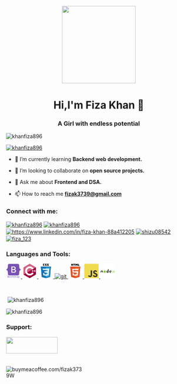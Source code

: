 <p align="center"> <img src="https://acegif.com/wp-content/uploads/gif-for-presentation-70.gif" width="200" height="210"></img> </p>
<h1 align="center">Hi,I'm Fiza Khan 👋</h1>
<h3 align="center">A Girl with endless potential</h3>
<p align="left"> <img src="https://komarev.com/ghpvc/?username=khanfiza896&label=Profile%20views&color=0e75b6&style=flat" alt="khanfiza896" /> </p>

<p align="left"> <a href="https://github.com/ryo-ma/github-profile-trophy"><img src="https://github-profile-trophy.vercel.app/?username=khanfiza896" alt="khanfiza896" /></a> </p>

- 🌱 I’m currently learning **Backend web development.**

- 👯 I’m looking to collaborate on **open source projects.**

- 💬 Ask me about **Frontend and DSA.**

- 📫 How to reach me **fizak3739@gmail.com**

<h3 align="left">Connect with me:</h3>
<p align="left">
  <a href="https://github.com/khanfiza896" target="blank"><img align="center" src="https://raw.githubusercontent.com/rahuldkjain/github-profile-readme-generator/master/src/images/icons/Social/github.svg" alt="khanfiza896" height="30" width="40" /></a>
<a href="https://twitter.com/khanfiza896" target="blank"><img align="center" src="https://raw.githubusercontent.com/rahuldkjain/github-profile-readme-generator/master/src/images/icons/Social/twitter.svg" alt="khanfiza896" height="30" width="40" /></a>
<a href="https://linkedin.com/in/https://www.linkedin.com/in/fiza-khan-88a412205" target="blank"><img align="center" src="https://raw.githubusercontent.com/rahuldkjain/github-profile-readme-generator/master/src/images/icons/Social/linked-in-alt.svg" alt="https://www.linkedin.com/in/fiza-khan-88a412205" height="30" width="40" /></a>
<a href="https://instagram.com/shizu08542" target="blank"><img align="center" src="https://raw.githubusercontent.com/rahuldkjain/github-profile-readme-generator/master/src/images/icons/Social/instagram.svg" alt="shizu08542" height="30" width="40" /></a>
<a href="https://www.codechef.com/users/fiza_123" target="blank"><img align="center" src="https://cdn.jsdelivr.net/npm/simple-icons@3.1.0/icons/codechef.svg" alt="fiza_123" height="30" width="40" /></a>
</p>

<h3 align="left">Languages and Tools:</h3>
<p align="left"> <a href="https://getbootstrap.com" target="_blank" rel="noreferrer"> <img src="https://raw.githubusercontent.com/devicons/devicon/master/icons/bootstrap/bootstrap-plain-wordmark.svg" alt="bootstrap" width="40" height="40"/> </a> <a href="https://www.w3schools.com/cpp/" target="_blank" rel="noreferrer"> <img src="https://raw.githubusercontent.com/devicons/devicon/master/icons/cplusplus/cplusplus-original.svg" alt="cplusplus" width="40" height="40"/> </a> <a href="https://www.w3schools.com/css/" target="_blank" rel="noreferrer"> <img src="https://raw.githubusercontent.com/devicons/devicon/master/icons/css3/css3-original-wordmark.svg" alt="css3" width="40" height="40"/> </a> <a href="https://git-scm.com/" target="_blank" rel="noreferrer"> <img src="https://www.vectorlogo.zone/logos/git-scm/git-scm-icon.svg" alt="git" width="40" height="40"/> </a> <a href="https://www.w3.org/html/" target="_blank" rel="noreferrer"> <img src="https://raw.githubusercontent.com/devicons/devicon/master/icons/html5/html5-original-wordmark.svg" alt="html5" width="40" height="40"/> </a> <a href="https://developer.mozilla.org/en-US/docs/Web/JavaScript" target="_blank" rel="noreferrer"> <img src="https://raw.githubusercontent.com/devicons/devicon/master/icons/javascript/javascript-original.svg" alt="javascript" width="40" height="40"/> </a> <a href="https://nodejs.org" target="_blank" rel="noreferrer"> <img src="https://raw.githubusercontent.com/devicons/devicon/master/icons/nodejs/nodejs-original-wordmark.svg" alt="nodejs" width="40" height="40"/> </a> </p><br>

<p>&nbsp;<img align="center" src="https://github-readme-stats.vercel.app/api?username=KhanFiza896&show_icons=true&locale=en" alt="khanfiza896" /></p>
<p><img align="center" src="https://github-readme-streak-stats.herokuapp.com/?user=KhanFiza896&" alt="khanfiza896" /></p>

<h3 align="left">Support:</h3>
<a href="https://upsidedownlabs.tech/" align="left" > <img src=" https://www.google.com/imgres?imgurl=https%3A%2F%2Fmedia-exp1.licdn.com%2Fdms%2Fimage%2FC4E0BAQFfQjNHxIBEYg%2Fcompany-logo_200_200%2F0%2F1617910684584%3Fe%3D2147483647%26v%3Dbeta%26t%3Dj5LvA2xZrRjo2Vs3xCCK15NFhQ5BDtv8HtrHrtd1K2g&imgrefurl=https%3A%2F%2Fin.linkedin.com%2Fcompany%2Fupsidedownlabs&tbnid=Y81fFSjlFM4B8M&vet=12ahUKEwir0J-Mg-L3AhVz9XMBHR-iAdYQMygAegUIARC-AQ..i&docid=4iGyai2MtBjI3M&w=200&h=200&q=upside%20down%20labs&ved=2ahUKEwir0J-Mg-L3AhVz9XMBHR-iAdYQMygAegUIARC-AQ" width="140" height="45"></img> </a><br><br>
<p><a href="https://www.buymeacoffee.com/fizak3739W"> <img align="left" src="https://cdn.buymeacoffee.com/buttons/v2/default-yellow.png" height="50" width="210" alt=" buymeacoffee.com/fizak3739W " /></a></p>
